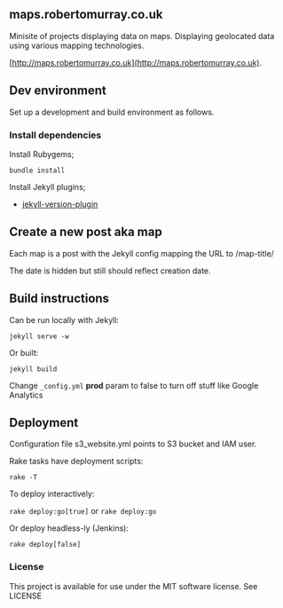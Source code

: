 ## maps.robertomurray.co.uk

Minisite of projects displaying data on maps. Displaying geolocated data using various mapping technologies.

[http://maps.robertomurray.co.uk](http://maps.robertomurray.co.uk).

## Dev environment

Set up a development and build environment as follows.

### Install dependencies

Install Rubygems;

`bundle install`

Install Jekyll plugins;

* [jekyll-version-plugin](https://github.com/rob-murray/jekyll-version-plugin)

## Create a new post aka map

Each map is a post with the Jekyll config mapping the URL to /map-title/

The date is hidden but still should reflect creation date.

## Build instructions

Can be run locally with Jekyll:

`jekyll serve -w`

Or built:

`jekyll build`

Change `_config.yml` **prod** param to false to turn off stuff like Google Analytics

## Deployment

Configuration file s3_website.yml points to S3 bucket and IAM user.

Rake tasks have deployment scripts:

`rake -T`

To deploy interactively:

`rake deploy:go[true]` or `rake deploy:go`

Or deploy headless-ly (Jenkins):

`rake deploy[false]`

### License

This project is available for use under the MIT software license.
See LICENSE
